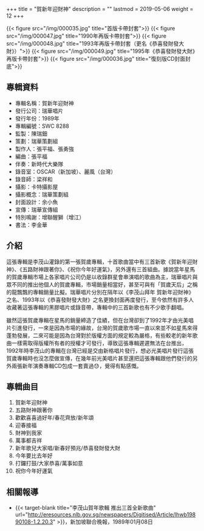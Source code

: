 +++
title = "賀新年迎財神"
description = ""
lastmod = 2019-05-06
weight = 12
+++

{{< figure src="/img/000035.jpg" title="首版卡帶封套">}}
{{< figure src="/img/000047.jpg" title="1990年再版卡帶封套">}}
{{< figure src="/img/000048.jpg" title="1993年再版卡帶封套（更名《恭喜發財發大財》）">}}
{{< figure src="/img/000049.jpg" title="1995年《恭喜發財發大財》再版卡帶封套">}}
{{< figure src="/img/000036.jpg" title="復刻版CD封面封底">}}

## 專輯資料

* 專輯名稱：賀新年迎財神
* 發行公司：瑞華唱片
* 發行年份：1989年
* 專輯編號：SWC 8288
* 監製：陳瑞鈿
* 策劃：瑞華策劃組
* 製作人：張平福、張勇強
* 編曲：張平福
* 伴奏：新時代大樂隊
* 錄音室：OSCAR（新加坡）、麗風（台灣）
* 錄音師：梁祥和
* 攝影：卡特攝影屋
* 攝影概念：瑞華策劃組
* 封面設計：余小魚
* 宣傳：瑞華宣傳組
* 特別鳴謝：增聯醒獅（增江）
* 書法：李金華


## 介紹

這張專輯是李茂山灌錄的第一張賀歲專輯，十首歌曲當中有三首新歌《賀新年迎財神》、《五路財神跟著你》、《祝你今年好運氣》，另外還有三首組曲。據說當年星馬的賀歲專輯市場上各家唱片公司仍是以收錄群星會串演唱的歌曲為主，瑞華唱片與眾不同的推出他個人的賀歲專輯，市場銷量相當好，甚至可與有「賀歲天后」之稱的龍飄飄的專輯銷量比擬。瑞華唱片分別在隔年以《李茂山拜年 賀新年迎財神》之名、1993年以《恭喜發財發大財》之名更換封面再度發行，至今依然有許多人收藏著這張專輯的黑膠唱片或錄音帶，專輯中的三首新歌也有不少歌手翻唱。

雖然這張賀歲專輯在星馬的銷量締造了佳績，但在台灣卻到了1992年才由光美唱片引進發行，一來是因為市場的緣故，台灣的賀歲歌市場一直以來並不如星馬來得蓬勃發展，二來可能是因為台灣對於版權方面的規定較為嚴格，有些較老的新年歌曲一樣需取得版權所有者的授權才可發行，導致這張專輯遲遲無法在台推出，1992年時李茂山的專輯在台灣已經是交由新格唱片發行，想必光美唱片發行這張賀歲專輯時也沒怎麼做宣傳，在幾年前光美唱片甚至還把這張專輯跟他們發行的另外兩張新年演奏專輯CD包成一套賣過😓，覺得有點感慨。

## 專輯曲目

1. 賀新年迎財神
2. 五路財神跟著你
3. 歡歡喜喜過好年/春花齊放/新年頌
4. 迎春接福
5. 財神到我家
6. 萬事都吉祥
7. 新年歌兒大家唱/新春好預兆/恭喜發財發大財
8. 今年要比去年好
9. 打鑼打鼓/大家恭喜/萬事如意
10. 祝你今年好運氣

## 相關報導
* {{< target-blank title="李茂山賀年歌輯 推出三首全新歌曲" url="http://eresources.nlb.gov.sg/newspapers/Digitised/Article/lhwb19890108-1.2.20.3" >}}，新加坡聯合晚報，1989年01月08日